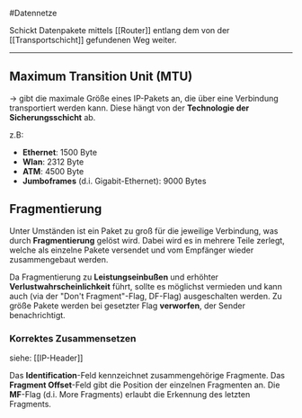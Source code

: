 #Datennetze 

Schickt Datenpakete mittels [[Router]] entlang dem von der [[Transportschicht]] gefundenen Weg weiter.

___

## Maximum Transition Unit (MTU)

-> gibt die maximale Größe eines IP-Pakets an, die über eine Verbindung transportiert werden kann. Diese hängt von der **Technologie der Sicherungsschicht** ab.

z.B:

- **Ethernet**: 1500 Byte
- **Wlan**: 2312 Byte
- **ATM**: 4500 Byte
- **Jumboframes** (d.i. Gigabit-Ethernet): 9000 Bytes


## Fragmentierung

Unter Umständen ist ein Paket zu groß für die jeweilige Verbindung, was durch **Fragmentierung** gelöst wird.
Dabei wird es in mehrere Teile zerlegt, welche als einzelne Pakete versendet und vom Empfänger wieder zusammengebaut werden.

Da Fragmentierung zu **Leistungseinbußen** und erhöhter **Verlustwahrscheinlichkeit** führt, sollte es möglichst vermieden und kann auch (via der "Don't Fragment"-Flag, DF-Flag) ausgeschalten werden. Zu größe Pakete werden bei gesetzter Flag **verworfen**, der Sender benachrichtigt.

### Korrektes Zusammensetzen

siehe: [[IP-Header]]

Das **Identification**-Feld kennzeichnet zusammengehörige Fragmente.
Das **Fragment Offset**-Feld gibt die Position der einzelnen Fragmenten an.
Die **MF**-Flag (d.i. More Fragments) erlaubt die Erkennung des letzten Fragments.

